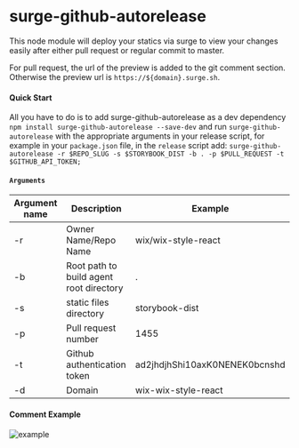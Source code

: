 # surge-github-autorelease

This node module will deploy your statics via surge to view your changes easily after either pull request or regular commit to master.

For pull request, the url of the preview is added to the git comment section. Otherwise the preview url is `https://${domain}.surge.sh`.

#### Quick Start
All you have to do is to add surge-github-autorelease as a dev dependency `npm install surge-github-autorelease --save-dev` and run `surge-github-autorelease` with the appropriate arguments in your release script, for example in your `package.json` file, in the `release` script add: `surge-github-autorelease -r $REPO_SLUG -s $STORYBOOK_DIST -b . -p $PULL_REQUEST -t $GITHUB_API_TOKEN;`

#### `Arguments`

| Argument name            | Description                             | Example            |
| ------------------------ | ---------------------------------------- |------------------ |
| -r                     | Owner Name/Repo Name  |wix/wix-style-react|
| -b                     | Root path to build agent root directory| . |
| -s                     | static files directory                          | storybook-dist|
| -p                     | Pull request number                          |1455|
| -t                     | Github authentication token                          |ad2jhdjhShi10axK0NENEK0bcnshd|
| -d                     | Domain                          |wix-wix-style-react|

#### Comment Example

![example](https://snag.gy/G5oHd8.jpg)

